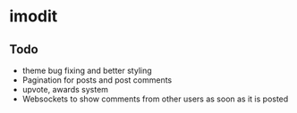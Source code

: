 # imodit

## Todo
- theme bug fixing and better styling
- Pagination for posts and post comments
- upvote, awards system
- Websockets to show comments from other users as soon as it is posted